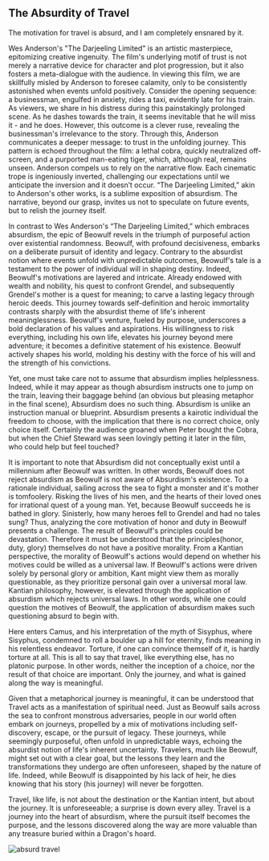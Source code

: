 ## The Absurdity of Travel

The motivation for travel is absurd, and I am completely ensnared by it.

Wes Anderson's "The Darjeeling Limited" is an artistic masterpiece, epitomizing creative ingenuity. The film's underlying motif of trust is not merely a narrative device for character and plot progression, but it also fosters a meta-dialogue with the audience. In viewing this film, we are skillfully misled by Anderson to foresee calamity, only to be consistently astonished when events unfold positively. Consider the opening sequence: a businessman, engulfed in anxiety, rides a taxi, evidently late for his train. As viewers, we share in his distress during this painstakingly prolonged scene. As he dashes towards the train, it seems inevitable that he will miss it - and he does. However, this outcome is a clever ruse, revealing the businessman's irrelevance to the story. Through this, Anderson communicates a deeper message: to trust in the unfolding journey. This pattern is echoed throughout the film: a lethal cobra, quickly neutralized off-screen, and a purported man-eating tiger, which, although real, remains unseen. Anderson compels us to rely on the narrative flow. Each cinematic trope is ingeniously inverted, challenging our expectations until we anticipate the inversion and it doesn’t occur. “The Darjeeling Limited,” akin to Anderson's other works, is a sublime exposition of absurdism. The narrative, beyond our grasp, invites us not to speculate on future events, but to relish the journey itself. 

In contrast to Wes Anderson's “The Darjeeling Limited,” which embraces absurdism, the epic of Beowulf revels in the triumph of purposeful action over existential randomness. Beowulf, with profound decisiveness, embarks on a deliberate pursuit of identity and legacy. Contrary to the absurdist notion where events unfold with unpredictable outcomes, Beowulf's tale is a testament to the power of individual will in shaping destiny. Indeed, Beowulf's motivations are  layered and intricate. Already endowed with wealth and nobility, his quest to confront Grendel, and subsequently Grendel's mother is a quest for meaning; to carve a lasting legacy through heroic deeds. This journey towards self-definition and heroic immortality contrasts sharply with the absurdist theme of life's inherent meaninglessness. Beowulf's venture, fueled by purpose, underscores a bold declaration of his values and aspirations. His willingness to risk everything, including his own life, elevates his journey beyond mere adventure; it becomes a definitive statement of his existence. Beowulf actively shapes his world, molding his destiny with the force of his will and the strength of his convictions.

Yet, one must take care not to assume that absurdism implies helplessness. Indeed, while it may appear as though absurdism instructs one to jump on the train, leaving their baggage behind (an obvious but pleasing metaphor in the final scene), Absurdism does no such thing. Absurdism is unlike an instruction manual or blueprint. Absurdism presents a kairotic individual the freedom to choose, with the implication that there is no correct choice, only choice itself. Certainly the audience groaned when Peter bought the Cobra, but when the Chief Steward was seen lovingly petting it later in the film, who could help but feel touched?

It is important to note that Absurdism did not conceptually exist until a millennium after Beowulf was written. In other words, Beowulf does not reject absurdism as Beowulf is not aware of Absurdism's existence. To a rationale individual, sailing across the sea to fight a monster and it's mother is tomfoolery. Risking the lives of his men, and the hearts of their loved ones for irrational quest of a young man. Yet, because Beowulf succeeds he is bathed in glory. Sinisterly, how many heroes fell to Grendel and had no tales sung? Thus, analyzing the core motivation of honor and duty in Beowulf presents a challenge. The result of Beowulf's principles could be devastation. Therefore it must be understood that the principles(honor, duty, glory) themselves do not have a positive morality. From a Kantian perspective, the morality of Beowulf's actions would depend on whether his motives could be willed as a universal law. If Beowulf's actions were driven solely by personal glory or ambition, Kant might view them as morally questionable, as they prioritize personal gain over a universal moral law. Kantian philosophy, however, is elevated through the application of absurdism which rejects universal laws. In other words, while one could question the motives of Beowulf, the application of absurdism makes such questioning absurd to begin with.

Here enters Camus, and his interpretation of the myth of Sisyphus, where Sisyphus, condemned to roll a boulder up a hill for eternity, finds meaning in his relentless endeavor. Torture, if one can convince themself of it, is hardly torture at all.  This is all to say that travel, like everything else, has no platonic purpose. In other words, neither the inception of a choice, nor the result of that choice are important. Only the journey, and what is gained along the way is meaningful. 

Given that a metaphorical journey is meaningful, it can be understood that Travel acts as a manifestation of spiritual need. Just as Beowulf sails across the sea to confront monstrous adversaries, people in our world often embark on journeys, propelled by a mix of motivations including self-discovery, escape, or the pursuit of legacy. These journeys, while seemingly purposeful, often unfold in unpredictable ways, echoing the absurdist notion of life's inherent uncertainty. Travelers, much like Beowulf, might set out with a clear goal, but the lessons they learn and the transformations they undergo are often unforeseen, shaped by the nature of life. Indeed, while Beowulf is disappointed by his lack of heir, he dies knowing that his story (his journey) will never be forgotten.

Travel, like life, is not about the destination or the Kantian intent, but about the journey. It is unforeseeable; a surprise is down every alley. Travel is a journey into the heart of absurdism, where the pursuit itself becomes the purpose, and the lessons discovered along the way are more valuable than any treasure buried within a Dragon's hoard.

![absurd travel](https://workers-ai.eankrenzin.workers.dev/?key=image-1701902022793.png)